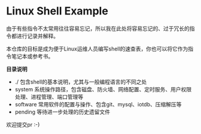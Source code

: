 # Linux Shell Example

由于有些指令不太常用往往容易忘记，所以我在此处将容易忘记的、过于冗长的指令都进行记录并解释。

本仓库的目标是成为便于Linux运维人员编写shell的速查表，你也可以将它作为指令笔记本或参考书。

**目录说明**
- ./ 包含shell的基本说明，尤其与一般编程语言的不同之处
- system 系统操作路径，包含磁盘、防火墙、网络配置、定时服务、用户权限处理、进程管理、端口管理等
- software 常用软件的配置与操作、包含git、mysql、iotdb、压缩解压等
- pending 等待进一步处理的历史遗留文件

欢迎提交pr :-)
